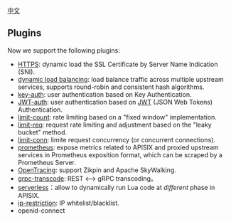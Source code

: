 [中文](plugins-cn.md)

## Plugins

Now we support the following plugins:

* [HTTPS](https.md): dynamic load the SSL Certificate by Server Name Indication (SNI).
* [dynamic load balancing](#Plugins): load balance traffic across multiple upstream services, supports round-robin and consistent hash algorithms.
* [key-auth](plugins/key-auth.md): user authentication based on Key Authentication.
* [JWT-auth](plugins/jwt-auth-cn.md): user authentication based on [JWT](https://jwt.io/) (JSON Web Tokens) Authentication.
* [limit-count](plugins/limit-count.md): rate limiting based on a "fixed window" implementation.
* [limit-req](plugins/limit-req.md): request rate limiting and adjustment based on the "leaky bucket" method.
* [limit-conn](plugins/limit-conn.md): limite request concurrency (or concurrent connections).
* [prometheus](plugins/prometheus.md): expose metrics related to APISIX and proxied upstream services in Prometheus exposition format, which can be scraped by a Prometheus Server.
* [OpenTracing](plugins/zipkin.md): support Zikpin and Apache SkyWalking.
* [grpc-transcode](plugins/grpc-transcode-cn.md): REST <--> gRPC transcoding。
* [serverless](plugins/serverless-cn.md)：allow to dynamically run Lua code at *different* phase in APISIX.
* [ip-restriction](plugins/ip-restriction.md): IP whitelist/blacklist.
* openid-connect
